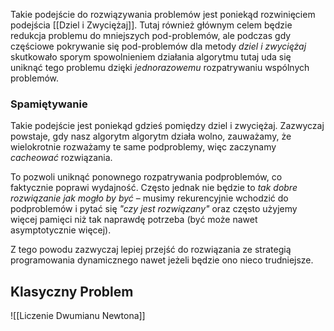 Takie podejście do rozwiązywania problemów jest poniekąd rozwinięciem podejścia [[Dziel i Zwyciężaj]].
Tutaj również głównym celem będzie redukcja problemu do mniejszych pod-problemów, ale podczas gdy częściowe pokrywanie się pod-problemów dla metody *dziel i zwyciężaj* skutkowało sporym spowolnieniem działania algorytmu tutaj uda się uniknąć tego problemu dzięki *jednorazowemu* rozpatrywaniu wspólnych problemów.

### Spamiętywanie

Takie podejście jest poniekąd gdzieś pomiędzy dziel i zwyciężaj. Zazwyczaj powstaje, gdy nasz algorytm algorytm działa wolno, zauważamy, że wielokrotnie rozważamy te same podproblemy, więc zaczynamy *cacheować* rozwiązania.

To pozwoli uniknąć ponownego rozpatrywania podproblemów, co faktycznie poprawi wydajność.
Często jednak nie będzie to *tak dobre rozwiązanie jak mogło by być* – musimy rekurencyjnie wchodzić do podproblemów i pytać się *"czy jest rozwiązany"* oraz często użyjemy więcej pamięci niż tak naprawdę potrzeba (być może nawet asymptotycznie więcej).

Z tego powodu zazwyczaj lepiej przejść do rozwiązania ze strategią programowania dynamicznego nawet jeżeli będzie ono nieco trudniejsze.

## Klasyczny Problem

![[Liczenie Dwumianu Newtona]]
